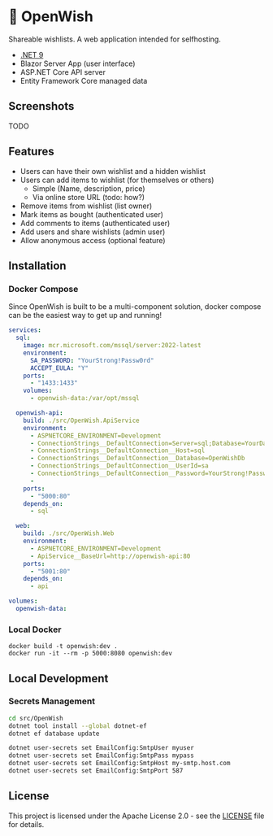 # 📃 OpenWish

Shareable wishlists. A web application intended for selfhosting.

* [.NET 9](https://dot.net/)
* Blazor Server App (user interface)
* ASP.NET Core API server
* Entity Framework Core managed data

## Screenshots

TODO

## Features

* Users can have their own wishlist and a hidden wishlist
* Users can add items to wishlist (for themselves or others)
  * Simple (Name, description, price)
  * Via online store URL (todo: how?)
* Remove items from wishlist (list owner)
* Mark items as bought (authenticated user)
* Add comments to items (authenticated user)
* Add users and share wishlists (admin user)
* Allow anonymous access (optional feature)

## Installation

### Docker Compose

Since OpenWish is built to be a multi-component solution, docker compose can be the easiest way to get up and running!

```yaml
services:
  sql:
    image: mcr.microsoft.com/mssql/server:2022-latest
    environment:
      SA_PASSWORD: "YourStrong!Passw0rd"
      ACCEPT_EULA: "Y"
    ports:
      - "1433:1433"
    volumes:
      - openwish-data:/var/opt/mssql

  openwish-api:
    build: ./src/OpenWish.ApiService
    environment:
      - ASPNETCORE_ENVIRONMENT=Development
      - ConnectionStrings__DefaultConnection=Server=sql;Database=YourDatabase;User Id=sa;Password=YourStrong!Passw0rd;
      - ConnectionStrings__DefaultConnection__Host=sql
      - ConnectionStrings__DefaultConnection__Database=OpenWishDb
      - ConnectionStrings__DefaultConnection__UserId=sa
      - ConnectionStrings__DefaultConnection__Password=YourStrong!Passw0rd
      - 
    ports:
      - "5000:80"
    depends_on:
      - sql

  web:
    build: ./src/OpenWish.Web
    environment:
      - ASPNETCORE_ENVIRONMENT=Development
      - ApiService__BaseUrl=http://openwish-api:80
    ports:
      - "5001:80"
    depends_on:
      - api

volumes:
  openwish-data:
```

### Local Docker

```pwsh
docker build -t openwish:dev .
docker run -it --rm -p 5000:8080 openwish:dev
```

## Local Development

### Secrets Management

```bash
cd src/OpenWish
dotnet tool install --global dotnet-ef
dotnet ef database update

dotnet user-secrets set EmailConfig:SmtpUser myuser
dotnet user-secrets set EmailConfig:SmtpPass mypass
dotnet user-secrets set EmailConfig:SmtpHost my-smtp.host.com
dotnet user-secrets set EmailConfig:SmtpPort 587
```

## License

This project is licensed under the Apache License 2.0 - see the [LICENSE](LICENSE) file for details.

